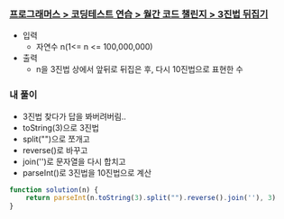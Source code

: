### [프로그래머스 > 코딩테스트 연습 > 월간 코드 챌린지 > 3진법 뒤집기](https://school.programmers.co.kr/learn/courses/30/lessons/68935)

- 입력
  - 자연수 n(1<= n <= 100,000,000)
- 출력
  - n을 3진법 상에서 앞뒤로 뒤집은 후, 다시 10진법으로 표현한 수

### 내 풀이

- 3진법 찾다가 답을 봐버려버림..
- toString(3)으로 3진법
- split("")으로 쪼개고
- reverse()로 바꾸고
- join('')로 문자열을 다시 합치고
- parseInt()로 3진법을 10진법으로 계산

```js
function solution(n) {
    return parseInt(n.toString(3).split("").reverse().join(''), 3)
}
```